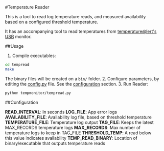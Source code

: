 #Temperature Reader

This is a tool to read log temperature reads, and measured availability based on a configured threshold temperature.

It has an accompanying tool to read temperatures from [temperature@lert's USB](http://www.temperaturealert.com/Wireless-Temperature-Store/Temperature-Alert-USB-Sensor.aspx) monitor.

##Usage

1.  Compile executables:
```sh
cd tempread
make
```
The binary files will be created on a `bin/` folder.
2.  Configure parameters, by editing the [config.py](tempmonitor/config.py) file.  See the [configuration](#configuration) section.
3.  Run Reader:
```sh
python tempmonitor/tempread.py
```

##Configuration


**READ_INTERVAL**: In seconds
**LOG_FILE**: App error logs
**AVAILABILITY_FILE**: Availability log file, based on threshold temperature
**TEMPERATURE_FILE**: Temperature log output
**TAG_FILE**: Keeps the latest MAX_RECORDS temperature logs 
**MAX_RECORDS**: Max number of temperature logs to keep in TAG_FILE
**THRESHOLD_TEMP**: A read below this value indicates availability
**TEMP_READ_BINARY**: Location of binary/executable that outputs temperature reads
